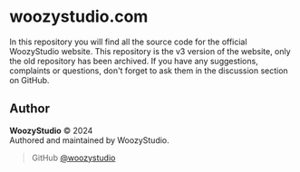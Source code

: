 # woozystudio.com

In this repository you will find all the source code for the official WoozyStudio website. This repository is the v3 version of the website, only the old repository has been archived. If you have any suggestions, complaints or questions, don't forget to ask them in the discussion section on GitHub.

## Author
**WoozyStudio** © 2024  
Authored and maintained by WoozyStudio.

> GitHub [@woozystudio](https://github.com/woozystudio)